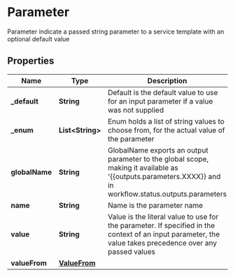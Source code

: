 

# Parameter

Parameter indicate a passed string parameter to a service template with an optional default value
## Properties

Name | Type | Description | Notes
------------ | ------------- | ------------- | -------------
**_default** | **String** | Default is the default value to use for an input parameter if a value was not supplied |  [optional]
**_enum** | **List&lt;String&gt;** | Enum holds a list of string values to choose from, for the actual value of the parameter |  [optional]
**globalName** | **String** | GlobalName exports an output parameter to the global scope, making it available as &#39;{{outputs.parameters.XXXX}} and in workflow.status.outputs.parameters |  [optional]
**name** | **String** | Name is the parameter name | 
**value** | **String** | Value is the literal value to use for the parameter. If specified in the context of an input parameter, the value takes precedence over any passed values |  [optional]
**valueFrom** | [**ValueFrom**](ValueFrom.md) |  |  [optional]



